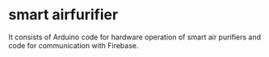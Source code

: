 # smart airfurifier

It consists of Arduino code for hardware operation of smart air purifiers and code for communication with Firebase.
